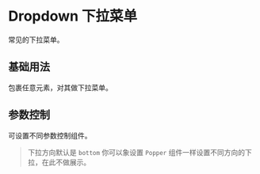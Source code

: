 <script setup>
import dropdownBase from "./dropdown-base.vue"
import dropdownSize from "./dropdown-size.vue"
</script>

# Dropdown 下拉菜单

常见的下拉菜单。

## 基础用法

包裹任意元素，对其做下拉菜单。

<dropdownBase />

## 参数控制

可设置不同参数控制组件。

>下拉方向默认是 ```bottom``` 你可以象设置 ```Popper``` 组件一样设置不同方向的下拉，在此不做展示。

<dropdownSize />
